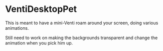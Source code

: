 # VentiDesktopPet

This is meant to have a mini-Venti roam around your screen, doing various animations.

Still need to work on making the backgrounds transparent and change the animation when you pick him up.
